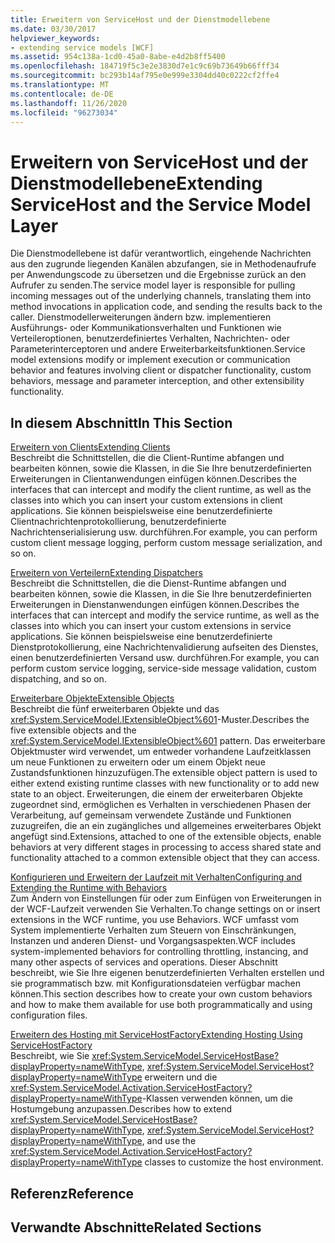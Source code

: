 ```yaml
---
title: Erweitern von ServiceHost und der Dienstmodellebene
ms.date: 03/30/2017
helpviewer_keywords:
- extending service models [WCF]
ms.assetid: 954c138a-1cd0-45a0-8abe-e4d2b8ff5400
ms.openlocfilehash: 184719f5c3e2e3830d7e1c9c69b73649b66fff34
ms.sourcegitcommit: bc293b14af795e0e999e3304dd40c0222cf2ffe4
ms.translationtype: MT
ms.contentlocale: de-DE
ms.lasthandoff: 11/26/2020
ms.locfileid: "96273034"
---
```

# <a name="extending-servicehost-and-the-service-model-layer"></a><span data-ttu-id="5e07d-102">Erweitern von ServiceHost und der Dienstmodellebene</span><span class="sxs-lookup"><span data-stu-id="5e07d-102">Extending ServiceHost and the Service Model Layer</span></span>

<span data-ttu-id="5e07d-103">Die Dienstmodellebene ist dafür verantwortlich, eingehende Nachrichten aus den zugrunde liegenden Kanälen abzufangen, sie in Methodenaufrufe per Anwendungscode zu übersetzen und die Ergebnisse zurück an den Aufrufer zu senden.</span><span class="sxs-lookup"><span data-stu-id="5e07d-103">The service model layer is responsible for pulling incoming messages out of the underlying channels, translating them into method invocations in application code, and sending the results back to the caller.</span></span> <span data-ttu-id="5e07d-104">Dienstmodellerweiterungen ändern bzw. implementieren Ausführungs- oder Kommunikationsverhalten und Funktionen wie Verteileroptionen, benutzerdefiniertes Verhalten, Nachrichten- oder Parameterinterceptoren und andere Erweiterbarkeitsfunktionen.</span><span class="sxs-lookup"><span data-stu-id="5e07d-104">Service model extensions modify or implement execution or communication behavior and features involving client or dispatcher functionality, custom behaviors, message and parameter interception, and other extensibility functionality.</span></span>  
  
## <a name="in-this-section"></a><span data-ttu-id="5e07d-105">In diesem Abschnitt</span><span class="sxs-lookup"><span data-stu-id="5e07d-105">In This Section</span></span>  

 [<span data-ttu-id="5e07d-106">Erweitern von Clients</span><span class="sxs-lookup"><span data-stu-id="5e07d-106">Extending Clients</span></span>](extending-clients.md)  
 <span data-ttu-id="5e07d-107">Beschreibt die Schnittstellen, die die Client-Runtime abfangen und bearbeiten können, sowie die Klassen, in die Sie Ihre benutzerdefinierten Erweiterungen in Clientanwendungen einfügen können.</span><span class="sxs-lookup"><span data-stu-id="5e07d-107">Describes the interfaces that can intercept and modify the client runtime, as well as the classes into which you can insert your custom extensions in client applications.</span></span> <span data-ttu-id="5e07d-108">Sie können beispielsweise eine benutzerdefinierte Clientnachrichtenprotokollierung, benutzerdefinierte Nachrichtenserialisierung usw. durchführen.</span><span class="sxs-lookup"><span data-stu-id="5e07d-108">For example, you can perform custom client message logging, perform custom message serialization, and so on.</span></span>  
  
 [<span data-ttu-id="5e07d-109">Erweitern von Verteilern</span><span class="sxs-lookup"><span data-stu-id="5e07d-109">Extending Dispatchers</span></span>](extending-dispatchers.md)  
 <span data-ttu-id="5e07d-110">Beschreibt die Schnittstellen, die die Dienst-Runtime abfangen und bearbeiten können, sowie die Klassen, in die Sie Ihre benutzerdefinierten Erweiterungen in Dienstanwendungen einfügen können.</span><span class="sxs-lookup"><span data-stu-id="5e07d-110">Describes the interfaces that can intercept and modify the service runtime, as well as the classes into which you can insert your custom extensions in service applications.</span></span> <span data-ttu-id="5e07d-111">Sie können beispielsweise eine benutzerdefinierte Dienstprotokollierung, eine Nachrichtenvalidierung aufseiten des Dienstes, einen benutzerdefinierten Versand usw. durchführen.</span><span class="sxs-lookup"><span data-stu-id="5e07d-111">For example, you can perform custom service logging, service-side message validation, custom dispatching, and so on.</span></span>  
  
 [<span data-ttu-id="5e07d-112">Erweiterbare Objekte</span><span class="sxs-lookup"><span data-stu-id="5e07d-112">Extensible Objects</span></span>](extensible-objects.md)  
 <span data-ttu-id="5e07d-113">Beschreibt die fünf erweiterbaren Objekte und das <xref:System.ServiceModel.IExtensibleObject%601>-Muster.</span><span class="sxs-lookup"><span data-stu-id="5e07d-113">Describes the five extensible objects and the <xref:System.ServiceModel.IExtensibleObject%601> pattern.</span></span> <span data-ttu-id="5e07d-114">Das erweiterbare Objektmuster wird verwendet, um entweder vorhandene Laufzeitklassen um neue Funktionen zu erweitern oder um einem Objekt neue Zustandsfunktionen hinzuzufügen.</span><span class="sxs-lookup"><span data-stu-id="5e07d-114">The extensible object pattern is used to either extend existing runtime classes with new functionality or to add new state to an object.</span></span> <span data-ttu-id="5e07d-115">Erweiterungen, die einem der erweiterbaren Objekte zugeordnet sind, ermöglichen es Verhalten in verschiedenen Phasen der Verarbeitung, auf gemeinsam verwendete Zustände und Funktionen zuzugreifen, die an ein zugängliches und allgemeines erweiterbares Objekt angefügt sind.</span><span class="sxs-lookup"><span data-stu-id="5e07d-115">Extensions, attached to one of the extensible objects, enable behaviors at very different stages in processing to access shared state and functionality attached to a common extensible object that they can access.</span></span>  
  
 [<span data-ttu-id="5e07d-116">Konfigurieren und Erweitern der Laufzeit mit Verhalten</span><span class="sxs-lookup"><span data-stu-id="5e07d-116">Configuring and Extending the Runtime with Behaviors</span></span>](configuring-and-extending-the-runtime-with-behaviors.md)  
 <span data-ttu-id="5e07d-117">Zum Ändern von Einstellungen für oder zum Einfügen von Erweiterungen in der WCF-Laufzeit verwenden Sie Verhalten.</span><span class="sxs-lookup"><span data-stu-id="5e07d-117">To change settings on or insert extensions in the WCF runtime, you use Behaviors.</span></span> <span data-ttu-id="5e07d-118">WCF umfasst vom System implementierte Verhalten zum Steuern von Einschränkungen, Instanzen und anderen Dienst- und Vorgangsaspekten.</span><span class="sxs-lookup"><span data-stu-id="5e07d-118">WCF includes system-implemented behaviors for controlling throttling, instancing, and many other aspects of services and operations.</span></span> <span data-ttu-id="5e07d-119">Dieser Abschnitt beschreibt, wie Sie Ihre eigenen benutzerdefinierten Verhalten erstellen und sie programmatisch bzw. mit Konfigurationsdateien verfügbar machen können.</span><span class="sxs-lookup"><span data-stu-id="5e07d-119">This section describes how to create your own custom behaviors and how to make them available for use both programmatically and using configuration files.</span></span>  
  
 [<span data-ttu-id="5e07d-120">Erweitern des Hosting mit ServiceHostFactory</span><span class="sxs-lookup"><span data-stu-id="5e07d-120">Extending Hosting Using ServiceHostFactory</span></span>](extending-hosting-using-servicehostfactory.md)  
 <span data-ttu-id="5e07d-121">Beschreibt, wie Sie <xref:System.ServiceModel.ServiceHostBase?displayProperty=nameWithType>, <xref:System.ServiceModel.ServiceHost?displayProperty=nameWithType> erweitern und die <xref:System.ServiceModel.Activation.ServiceHostFactory?displayProperty=nameWithType>-Klassen verwenden können, um die Hostumgebung anzupassen.</span><span class="sxs-lookup"><span data-stu-id="5e07d-121">Describes how to extend <xref:System.ServiceModel.ServiceHostBase?displayProperty=nameWithType>, <xref:System.ServiceModel.ServiceHost?displayProperty=nameWithType>, and use the <xref:System.ServiceModel.Activation.ServiceHostFactory?displayProperty=nameWithType> classes to customize the host environment.</span></span>  
  
## <a name="reference"></a><span data-ttu-id="5e07d-122">Referenz</span><span class="sxs-lookup"><span data-stu-id="5e07d-122">Reference</span></span>  
  
## <a name="related-sections"></a><span data-ttu-id="5e07d-123">Verwandte Abschnitte</span><span class="sxs-lookup"><span data-stu-id="5e07d-123">Related Sections</span></span>
